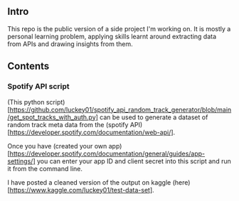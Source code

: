 
## Intro
This repo is the public version of a side project I'm working on. It is mostly a personal learning problem, applying skills learnt around extracting data from APIs and drawing insights from them.


## Contents

### Spotify API script
(This python script)[https://github.com/luckey01/spotify_api_random_track_generator/blob/main/get_spot_tracks_with_auth.py] can be used to generate a dataset of random track meta data from the (spotify API)[https://developer.spotify.com/documentation/web-api/].

Once you have (created your own app)[https://developer.spotify.com/documentation/general/guides/app-settings/] you can enter your app ID and client secret into this script and run it from the command line.

I have posted a cleaned version of the output on kaggle (here)[https://www.kaggle.com/luckey01/test-data-set].
